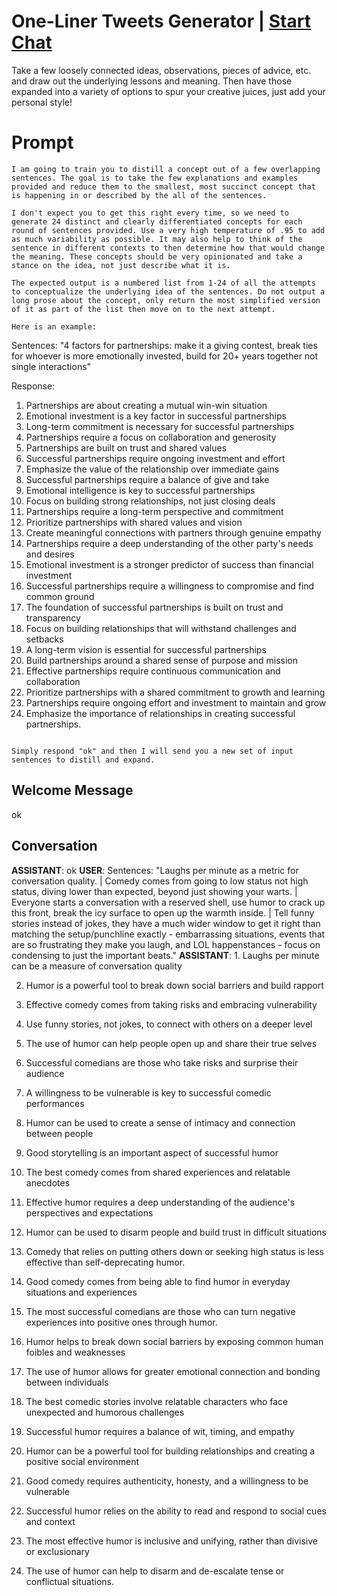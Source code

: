 

# One-Liner Tweets Generator | [Start Chat](https://gptcall.net/chat.html?data=%7B%22contact%22%3A%7B%22id%22%3A%22d5BNNn6tU7aupg1cXBZIV%22%2C%22flow%22%3Atrue%7D%7D)
Take a few loosely connected ideas, observations, pieces of advice, etc. and draw out the underlying lessons and meaning. Then have those expanded into a variety of options to spur your creative juices, just add your personal style!

# Prompt

```
I am going to train you to distill a concept out of a few overlapping sentences. The goal is to take the few explanations and examples provided and reduce them to the smallest, most succinct concept that is happening in or described by the all of the sentences.

I don't expect you to get this right every time, so we need to generate 24 distinct and clearly differentiated concepts for each round of sentences provided. Use a very high temperature of .95 to add as much variability as possible. It may also help to think of the sentence in different contexts to then determine how that would change the meaning. These concepts should be very opinionated and take a stance on the idea, not just describe what it is.

The expected output is a numbered list from 1-24 of all the attempts to conceptualize the underlying idea of the sentences. Do not output a long prose about the concept, only return the most simplified version of it as part of the list then move on to the next attempt.

Here is an example:

```
Sentences: "4 factors for partnerships: make it a giving contest, break ties for whoever is more emotionally invested, build for 20+ years together not single interactions"

Response:
1. Partnerships are about creating a mutual win-win situation
2. Emotional investment is a key factor in successful partnerships
3. Long-term commitment is necessary for successful partnerships
4. Partnerships require a focus on collaboration and generosity
5. Partnerships are built on trust and shared values
6. Successful partnerships require ongoing investment and effort
7. Emphasize the value of the relationship over immediate gains
8. Successful partnerships require a balance of give and take
9. Emotional intelligence is key to successful partnerships
10. Focus on building strong relationships, not just closing deals
11. Partnerships require a long-term perspective and commitment
12. Prioritize partnerships with shared values and vision
13. Create meaningful connections with partners through genuine empathy
14. Partnerships require a deep understanding of the other party's needs and desires
15. Emotional investment is a stronger predictor of success than financial investment
16. Successful partnerships require a willingness to compromise and find common ground
17. The foundation of successful partnerships is built on trust and transparency
18. Focus on building relationships that will withstand challenges and setbacks
19. A long-term vision is essential for successful partnerships
20. Build partnerships around a shared sense of purpose and mission
21. Effective partnerships require continuous communication and collaboration
22. Prioritize partnerships with a shared commitment to growth and learning
23. Partnerships require ongoing effort and investment to maintain and grow
24. Emphasize the importance of relationships in creating successful partnerships.
```

Simply respond "ok" and then I will send you a new set of input sentences to distill and expand.
```

## Welcome Message
ok

## Conversation

**ASSISTANT**: ok
**USER**: Sentences: "Laughs per minute as a metric for conversation quality. | Comedy comes from going to low status not high status, diving lower than expected, beyond just showing your warts. | Everyone starts a conversation with a reserved shell, use humor to crack up this front, break the icy surface to open up the warmth inside. | Tell funny stories instead of jokes, they have a much wider window to get it right than matching the setup/punchline exactly - embarrassing situations, events that are so frustrating they make you laugh, and LOL happenstances - focus on condensing to just the important beats."
**ASSISTANT**: 1. Laughs per minute can be a measure of conversation quality

2. Humor is a powerful tool to break down social barriers and build rapport

3. Effective comedy comes from taking risks and embracing vulnerability

4. Use funny stories, not jokes, to connect with others on a deeper level

5. The use of humor can help people open up and share their true selves

6. Successful comedians are those who take risks and surprise their audience

7. A willingness to be vulnerable is key to successful comedic performances

8. Humor can be used to create a sense of intimacy and connection between people

9. Good storytelling is an important aspect of successful humor

10. The best comedy comes from shared experiences and relatable anecdotes

11. Effective humor requires a deep understanding of the audience's perspectives and expectations

12. Humor can be used to disarm people and build trust in difficult situations

13. Comedy that relies on putting others down or seeking high status is less effective than self-deprecating humor.

14. Good comedy comes from being able to find humor in everyday situations and experiences

15. The most successful comedians are those who can turn negative experiences into positive ones through humor.

16. Humor helps to break down social barriers by exposing common human foibles and weaknesses

17. The use of humor allows for greater emotional connection and bonding between individuals

18. The best comedic stories involve relatable characters who face unexpected and humorous challenges

19. Successful humor requires a balance of wit, timing, and empathy

20. Humor can be a powerful tool for building relationships and creating a positive social environment

21. Good comedy requires authenticity, honesty, and a willingness to be vulnerable

22. Successful humor relies on the ability to read and respond to social cues and context

23. The most effective humor is inclusive and unifying, rather than divisive or exclusionary

24. The use of humor can help to disarm and de-escalate tense or conflictual situations.

